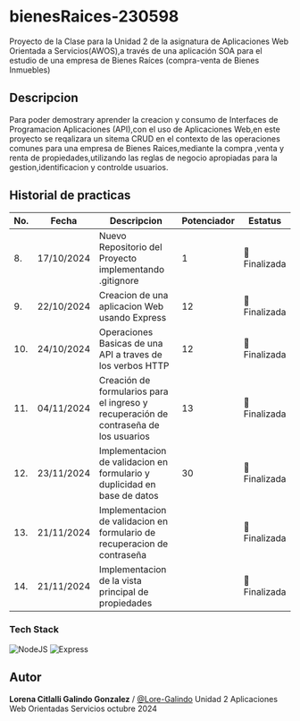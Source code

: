 # bienesRaices-230598
Proyecto de la Clase para la Unidad 2 de la asignatura de Aplicaciones Web Orientada a Servicios(AWOS),a través de una aplicación SOA para el estudio de una empresa de Bienes Raíces (compra-venta de Bienes Inmuebles)

## Descripcion 

Para poder demostrary aprender la creacion y consumo de Interfaces de Programacion Aplicaciones
(API),con el uso de Aplicaciones Web,en este proyecto se reqalizara un sitema CRUD en el contexto de las operaciones comunes para una empresa de Bienes Raices,mediante la compra ,venta y renta de propiedades,utilizando las reglas de negocio apropiadas para la gestion,identificacion y controlde usuarios.

## Historial de practicas 
|No.|Fecha|Descripcion|Potenciador|Estatus|
|--|--|--|--|--|
|8.|17/10/2024|Nuevo Repositorio del Proyecto implementando .gitignore|1|🌙Finalizada|
|9.|22/10/2024|Creacion de una aplicacion Web usando Express|12|🌙Finalizada|
|10.|24/10/2024|Operaciones Basicas de una API a traves de los verbos HTTP|12|🌙Finalizada|
|11.|04/11/2024|Creación de formularios para el ingreso y recuperación de contraseña de los usuarios |13|🌙Finalizada|
|12.|23/11/2024|Implementacion de validacion en formulario y duplicidad en base de datos  |30|🌙Finalizada|
|13.|21/11/2024|Implementacion de validacion en formulario de recuperacion de contraseña||🌙Finalizada|
|14.|21/11/2024|Implementacion de la vista principal de propiedades||🌙Finalizada|

### Tech Stack
![NodeJS](https://img.shields.io/badge/Node.js-43853D?style=for-the-badge&logo=node.js&logoColor=white) ![Express](https://img.shields.io/badge/Express.js-404D59?style=for-the-badge)

## Autor
 **Lorena Citlalli Galindo Gonzalez** / [@Lore-Galindo](https://github.com/Lore-Galindo)
 Unidad 2
 Aplicaciones Web Orientadas Servicios
 octubre 2024
